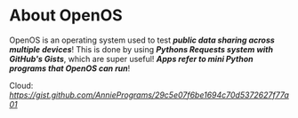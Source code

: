 # About OpenOS

OpenOS is an operating system used to test _**public data sharing across multiple devices**_! This is done by using _**Pythons Requests system with GitHub's Gists**_, which are super useful! _**Apps refer to mini Python programs that OpenOS can run**_!

Cloud: _https://gist.github.com/AnniePrograms/29c5e07f6be1694c70d5372627f77a01_
